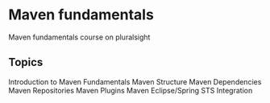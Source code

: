 # Maven fundamentals
Maven fundamentals course on pluralsight

## Topics

Introduction to Maven Fundamentals
Maven Structure
Maven Dependencies
Maven Repositories
Maven Plugins
Maven Eclipse/Spring STS Integration
